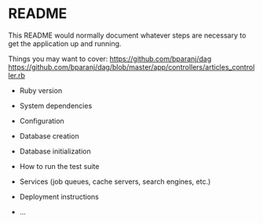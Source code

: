 # README

This README would normally document whatever steps are necessary to get the
application up and running.

Things you may want to cover:
https://github.com/bparanj/dag
https://github.com/bparanj/dag/blob/master/app/controllers/articles_controller.rb

* Ruby version

* System dependencies

* Configuration

* Database creation

* Database initialization

* How to run the test suite

* Services (job queues, cache servers, search engines, etc.)

* Deployment instructions

* ...
